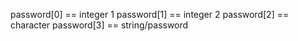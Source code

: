 password[0] == integer 1
password[1] == integer 2
password[2] == character
password[3] == string/password
